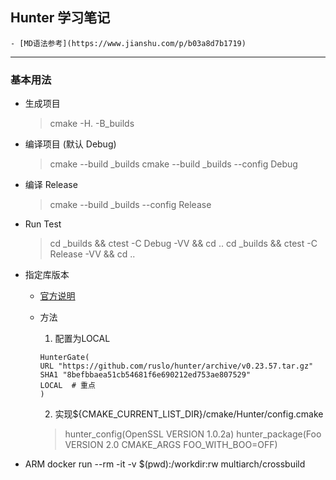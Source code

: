 
## Hunter 学习笔记

    - [MD语法参考](https://www.jianshu.com/p/b03a8d7b1719)
  
-------------
### 基本用法
  - 生成项目
    >cmake -H. -B_builds
 
  - 编译项目 (默认 Debug)
    > cmake --build _builds
    > cmake --build _builds --config Debug

  - 编译 Release
    > cmake --build _builds --config Release
  
  - Run Test
    > cd _builds && ctest -C Debug -VV && cd ..
    > cd _builds && ctest -C Release -VV && cd ..
  - 指定库版本
    - [官方说明](https://github.com/ruslo/hunter/wiki/example.custom.config.id)
    - 方法
      1. 配置为LOCAL
        ```
        HunterGate(
        URL "https://github.com/ruslo/hunter/archive/v0.23.57.tar.gz"
        SHA1 "8befbbaea51cb54681f6e690212ed753ae807529"
        LOCAL  # 重点
        )
        ```

      2. 实现${CMAKE_CURRENT_LIST_DIR}/cmake/Hunter/config.cmake
        > hunter_config(OpenSSL VERSION 1.0.2a)
        > hunter_package(Foo VERSION 2.0 CMAKE_ARGS FOO_WITH_BOO=OFF)

 - ARM docker run --rm -it -v $(pwd):/workdir:rw multiarch/crossbuild

